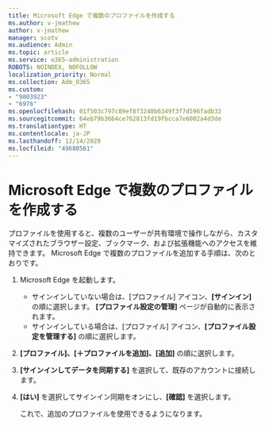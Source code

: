 ```yaml
---
title: Microsoft Edge で複数のプロファイルを作成する
ms.author: v-jmathew
author: v-jmathew
manager: scotv
ms.audience: Admin
ms.topic: article
ms.service: o365-administration
ROBOTS: NOINDEX, NOFOLLOW
localization_priority: Normal
ms.collection: Adm_O365
ms.custom:
- "9003923"
- "6976"
ms.openlocfilehash: 01f503c797c89ef8f3240b6349f3f7d596fadb32
ms.sourcegitcommit: 64eb79b3664ce762813fd19fbcca7e6002a4d3de
ms.translationtype: HT
ms.contentlocale: ja-JP
ms.lasthandoff: 12/14/2020
ms.locfileid: "49680561"
---
```

# <a name="create-multiple-profiles-in-microsoft-edge"></a>Microsoft Edge で複数のプロファイルを作成する

プロファイルを使用すると、複数のユーザーが共有環境で操作しながら、カスタマイズされたブラウザー設定、ブックマーク、および拡張機能へのアクセスを維持できます。 Microsoft Edge で複数のプロファイルを追加する手順は、次のとおりです。

1. Microsoft Edge を起動します。
    - サインインしていない場合は、[プロファイル] アイコン、**[サインイン]** の順に選択します。 **[プロファイル設定の管理]** ページが自動的に表示されます。
    - サインインしている場合は、[プロファイル] アイコン、**[プロファイル設定を管理する]** の順に選択します。
2. **[プロファイル]、[＋プロファイルを追加]、[追加]** の順に選択します。
3. **[サインインしてデータを同期する]** を選択して、既存のアカウントに接続します。
4. **[はい]** を選択してサインイン同期をオンにし、**[確認]** を選択します。

    これで、追加のプロファイルを使用できるようになります。
